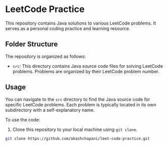 # LeetCode Practice

This repository contains Java solutions to various LeetCode problems. It serves as a personal coding practice and learning resource.

## Folder Structure

The repository is organized as follows:

- `src`: This directory contains Java source code files for solving LeetCode problems. Problems are organized by their LeetCode problem number.

## Usage

You can navigate to the `src` directory to find the Java source code for specific LeetCode problems. Each problem is typically located in its own subdirectory with a self-explanatory name.

To use the code:

1. Clone this repository to your local machine using `git clone`.

```bash
git clone https://github.com/akashchapani/leet-code-practice.git
